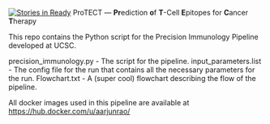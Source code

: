 [![Stories in Ready](https://badge.waffle.io/BD2KGenomics/protect.png?label=ready&title=Ready)](https://waffle.io/BD2KGenomics/protect)
ProTECT — **Pr**ediction **o**f **T**-Cell **E**pitopes for **C**ancer **T**herapy

This repo contains the Python script for the Precision Immunology Pipeline developed at UCSC.

precision_immunology.py - The script for the pipeline.
input_parameters.list - The config file for the run that contains all the necessary parameters for the run.
Flowchart.txt - A (super cool) flowchart describing the flow of the pipeline.


All docker images used in this pipeline are available at
                 https://hub.docker.com/u/aarjunrao/
